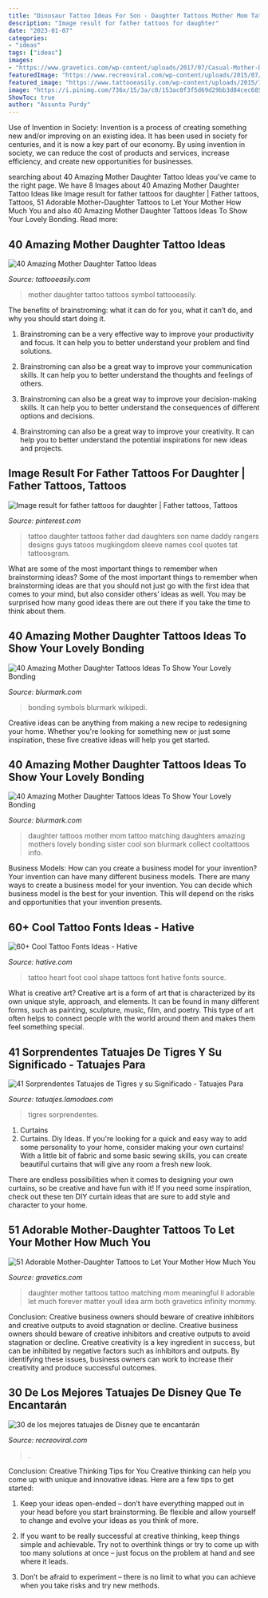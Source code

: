 ```yaml
---
title: "Dinosaur Tattoo Ideas For Son - Daughter Tattoos Mother Mom Tattoo Matching Daughters Amazing Mothers Lovely Bonding Sister Cool Son Blurmark Collect Cooltattoos Info"
description: "Image result for father tattoos for daughter"
date: "2023-01-07"
categories:
- "ideas"
tags: ["ideas"]
images:
- "https://www.gravetics.com/wp-content/uploads/2017/07/Casual-Mother-Daughter-Tattoo-Idea.jpg"
featuredImage: "https://www.recreoviral.com/wp-content/uploads/2015/07/Mejores-tatuajes-con-personajes-y-cosas-de-Disney-16.jpg"
featured_image: "https://www.tattooeasily.com/wp-content/uploads/2015/12/2-mother-daughter-tattoos07161540.jpg"
image: "https://i.pinimg.com/736x/15/3a/c0/153ac0f3f5d69d29bb3d84cec6851543.jpg"
ShowToc: true
author: "Assunta Purdy"
---
```



Use of Invention in Society:
Invention is a process of creating something new and/or improving on an existing idea. It has been used in society for centuries, and it is now a key part of our economy. By using invention in society, we can reduce the cost of products and services, increase efficiency, and create new opportunities for businesses.

	

		
searching about 40 Amazing Mother Daughter Tattoo Ideas you've came to the right page. We have 8 Images about 40 Amazing Mother Daughter Tattoo Ideas like Image result for father tattoos for daughter | Father tattoos, Tattoos, 51 Adorable Mother-Daughter Tattoos to Let Your Mother How Much You and also 40 Amazing Mother Daughter Tattoos Ideas To Show Your Lovely Bonding. Read more:
		
    
## 40 Amazing Mother Daughter Tattoo Ideas

<img loading=lazy src="https://www.tattooeasily.com/wp-content/uploads/2015/12/2-mother-daughter-tattoos07161540.jpg" onerror="this.onerror=null;this.src='https://tse3.mm.bing.net/th?id=OIP.nuWy7isbbL6SYAvXRlwlzAHaJ4&amp;pid=15.1';" alt="40 Amazing Mother Daughter Tattoo Ideas">

_Source: tattooeasily.com_

>mother daughter tattoo tattoos symbol tattooeasily. 

	

The benefits of brainstroming: what it can do for you, what it can’t do, and why you should start doing it.
1. Brainstroming can be a very effective way to improve your productivity and focus. It can help you to better understand your problem and find solutions.
2. Brainstroming can also be a great way to improve your communication skills. It can help you to better understand the thoughts and feelings of others.

3. Brainstroming can also be a great way to improve your decision-making skills. It can help you to better understand the consequences of different options and decisions.

4. Brainstroming can also be a great way to improve your creativity. It can help you to better understand the potential inspirations for new ideas and projects.

    
## Image Result For Father Tattoos For Daughter | Father Tattoos, Tattoos

<img loading=lazy src="https://i.pinimg.com/736x/15/3a/c0/153ac0f3f5d69d29bb3d84cec6851543.jpg" onerror="this.onerror=null;this.src='https://tse4.mm.bing.net/th?id=OIP.vCpGehQy8lu8ylyimhAIigHaJ8&amp;pid=15.1';" alt="Image result for father tattoos for daughter | Father tattoos, Tattoos">

_Source: pinterest.com_

>tattoo daughter tattoos father dad daughters son name daddy rangers designs guys tatoos mugkingdom sleeve names cool quotes tat tattoosgram. 

	

What are some of the most important things to remember when brainstorming ideas?
Some of the most important things to remember when brainstorming ideas are that you should not just go with the first idea that comes to your mind, but also consider others’ ideas as well. You may be surprised how many good ideas there are out there if you take the time to think about them.

    
## 40 Amazing Mother Daughter Tattoos Ideas To Show Your Lovely Bonding

<img loading=lazy src="https://www.blurmark.com/wp-content/uploads/2017/03/Mother-Daughter-Tattoo-Design-12.jpg" onerror="this.onerror=null;this.src='https://tse4.mm.bing.net/th?id=OIP.k8MztsRXk16ZRTbWA9w1JwHaJ4&amp;pid=15.1';" alt="40 Amazing Mother Daughter Tattoos Ideas To Show Your Lovely Bonding">

_Source: blurmark.com_

>bonding symbols blurmark wikipedi. 

	

Creative ideas can be anything from making a new recipe to redesigning your home. Whether you're looking for something new or just some inspiration, these five creative ideas will help you get started.

    
## 40 Amazing Mother Daughter Tattoos Ideas To Show Your Lovely Bonding

<img loading=lazy src="http://www.blurmark.com/wp-content/uploads/2017/03/Mother-Daughter-Tattoo-Design-28.jpg" onerror="this.onerror=null;this.src='https://tse1.mm.bing.net/th?id=OIP.GlmQ93tcmUF1Pz2j3d4O1QHaNM&amp;pid=15.1';" alt="40 Amazing Mother Daughter Tattoos Ideas To Show Your Lovely Bonding">

_Source: blurmark.com_

>daughter tattoos mother mom tattoo matching daughters amazing mothers lovely bonding sister cool son blurmark collect cooltattoos info. 

	

Business Models: How can you create a business model for your invention?
Your invention can have many different business models. There are many ways to create a business model for your invention. You can decide which business model is the best for your invention. This will depend on the risks and opportunities that your invention presents.

    
## 60+ Cool Tattoo Fonts Ideas - Hative

<img loading=lazy src="https://hative.com/wp-content/uploads/2014/02/font-tattoos/little-heart-shape-foot-tattoo-7.jpg" onerror="this.onerror=null;this.src='https://tse4.mm.bing.net/th?id=OIP.dqSvPpx2V5uS-2DAiCYt5QHaJ4&amp;pid=15.1';" alt="60+ Cool Tattoo Fonts Ideas - Hative">

_Source: hative.com_

>tattoo heart foot cool shape tattoos font hative fonts source. 

	

What is creative art?
Creative art is a form of art that is characterized by its own unique style, approach, and elements. It can be found in many different forms, such as painting, sculpture, music, film, and poetry. This type of art often helps to connect people with the world around them and makes them feel something special.

    
## 41 Sorprendentes Tatuajes De Tigres Y Su Significado - Tatuajes Para

<img loading=lazy src="http://tatuajes.lamodaes.com/wp-content/uploads/2017/05/tatuajes-de-Tigres-38.jpg" onerror="this.onerror=null;this.src='https://tse3.mm.bing.net/th?id=OIP.Eh9x6IiBqE254FGhEUkG7gHaIl&amp;pid=15.1';" alt="41 Sorprendentes Tatuajes de Tigres y su Significado - Tatuajes Para">

_Source: tatuajes.lamodaes.com_

>tigres sorprendentes. 

	

1. Curtains
1. Curtains. Diy Ideas.
If you're looking for a quick and easy way to add some personality to your home, consider making your own curtains! With a little bit of fabric and some basic sewing skills, you can create beautiful curtains that will give any room a fresh new look.

There are endless possibilities when it comes to designing your own curtains, so be creative and have fun with it! If you need some inspiration, check out these ten DIY curtain ideas that are sure to add style and character to your home.

    
## 51 Adorable Mother-Daughter Tattoos To Let Your Mother How Much You

<img loading=lazy src="https://www.gravetics.com/wp-content/uploads/2017/07/Casual-Mother-Daughter-Tattoo-Idea.jpg" onerror="this.onerror=null;this.src='https://tse3.mm.bing.net/th?id=OIP.8xmMIa5A4hoeMlfmNAdbyQHaJQ&amp;pid=15.1';" alt="51 Adorable Mother-Daughter Tattoos to Let Your Mother How Much You">

_Source: gravetics.com_

>daughter mother tattoos tattoo matching mom meaningful ll adorable let much forever matter youll idea arm both gravetics infinity mommy. 

	

Conclusion: Creative business owners should beware of creative inhibitors and creative outputs to avoid stagnation or decline.
Creative business owners should beware of creative inhibitors and creative outputs to avoid stagnation or decline. Creative creativity is a key ingredient in success, but can be inhibited by negative factors such as inhibitors and outputs. By identifying these issues, business owners can work to increase their creativity and produce successful outcomes.

    
## 30 De Los Mejores Tatuajes De Disney Que Te Encantarán

<img loading=lazy src="https://www.recreoviral.com/wp-content/uploads/2015/07/Mejores-tatuajes-con-personajes-y-cosas-de-Disney-16.jpg" onerror="this.onerror=null;this.src='https://tse3.mm.bing.net/th?id=OIP.bosZe21jamcN-pMVeO6DOAHaJ4&amp;pid=15.1';" alt="30 de los mejores tatuajes de Disney que te encantarán">

_Source: recreoviral.com_

>. 

	

Conclusion: Creative Thinking Tips for You
Creative thinking can help you come up with unique and innovative ideas. Here are a few tips to get started:
1. Keep your ideas open-ended – don’t have everything mapped out in your head before you start brainstorming. Be flexible and allow yourself to change and evolve your ideas as you think of more.

2. If you want to be really successful at creative thinking, keep things simple and achievable. Try not to overthink things or try to come up with too many solutions at once – just focus on the problem at hand and see where it leads.

3. Don’t be afraid to experiment – there is no limit to what you can achieve when you take risks and try new methods.


